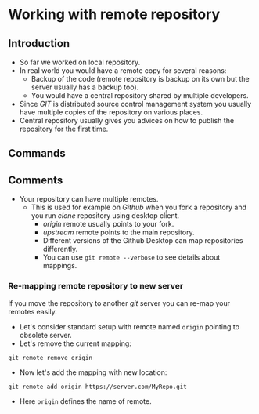 # Working with remote repository

## Introduction

* So far we worked on local repository.
* In real world you would have a remote copy for several reasons:
  * Backup of the code (remote repository is backup on its own but the server
    usually has a backup too).
  * You would have a central repository shared by multiple developers.
* Since _GIT_ is distributed source control management system you usually have
  multiple copies of the repository on various places.
* Central repository usually gives you advices on how to publish the repository
  for the first time.

## Commands

## Comments

* Your repository can have multiple remotes.
  * This is used for example on _Github_ when you fork a repository and you
    run _clone_ repository using desktop client.
    * _origin_ remote usually points to your fork.
    * _upstream_ remote points to the main repository.
    * Different versions of the Github Desktop can map repositories differently.
    * You can use ```git remote --verbose``` to see details about mappings.

### Re-mapping remote repository to new server

If you move the repository to another _git_ server you can re-map your
remotes easily.

* Let's consider standard setup with remote named ```origin``` pointing to
  obsolete server.
* Let's remove the current mapping:

```
git remote remove origin
```

* Now let's add the mapping with new location:

```
git remote add origin https://server.com/MyRepo.git
```

* Here ```origin``` defines the name of remote.
